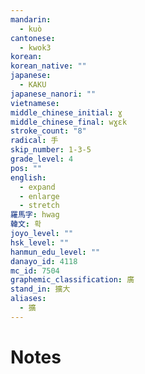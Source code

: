 ```yaml
---
mandarin:
  - kuò
cantonese:
  - kwok3
korean:
korean_native: ""
japanese:
  - KAKU
japanese_nanori: ""
vietnamese:
middle_chinese_initial: ɣ
middle_chinese_final: wɣɛk
stroke_count: "8"
radical: 手
skip_number: 1-3-5
grade_level: 4
pos: ""
english:
  - expand
  - enlarge
  - stretch
羅馬字: hwag
韓文: 확
joyo_level: ""
hsk_level: ""
hanmun_edu_level: ""
danayo_id: 4118
mc_id: 7504
graphemic_classification: 廣
stand_in: 擴大
aliases:
  - 擴
---
```


# Notes
